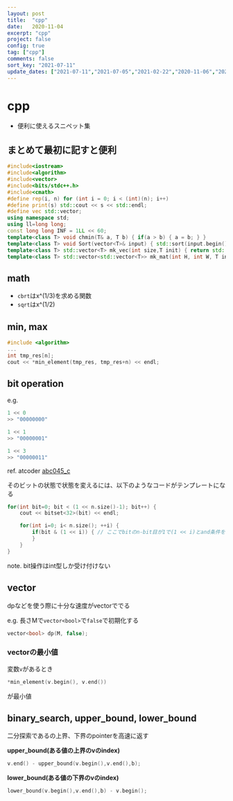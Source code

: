 ```yaml
---
layout: post
title:  "cpp"
date:   2020-11-04
excerpt: "cpp"
project: false
config: true
tag: ["cpp"]
comments: false
sort_key: "2021-07-11"
update_dates: ["2021-07-11","2021-07-05","2021-02-22","2020-11-06","2020-11-06","2020-11-06"]
---
```


# cpp
 - 便利に使えるスニペット集

## まとめて最初に記すと便利

```cpp
#include<iostream>
#include<algorithm>
#include<vector>
#include<bits/stdc++.h>
#include<cmath>
#define rep(i, n) for (int i = 0; i < (int)(n); i++)
#define print(s) std::cout << s << std::endl;
#define vec std::vector;
using namespace std;
using ll=long long;
const long long INF = 1LL << 60;
template<class T> void chmin(T& a, T b) { if(a > b) { a = b; } }
template<class T> void Sort(vector<T>& input) { std::sort(input.begin(), input.end()); }
template<class T> std::vector<T> mk_vec(int size,T init) { return std::vector<T>(size, init); }
template<class T> std::vector<std::vector<T>> mk_mat(int H, int W, T init) { return std::vector<std::vector<T>>(H, std::vector<T>(W, init)); }
```

## math
 - `cbrt`はx^(1/3)を求める関数
 - `sqrt`はx^(1/2)

## min, max

```cpp
#include <algorithm>
...
int tmp_res[n];
cout << *min_element(tmp_res, tmp_res+n) << endl;
```

## bit operation

e.g. 
```cpp
1 << 0
>> "00000000"

1 << 1
>> "00000001"

1 << 3
>> "00000011"
```

ref. atcoder [abc045_c](https://atcoder.jp/contests/abc045/tasks/arc061_a)

そのビットの状態で状態を変えるには、以下のようなコードがテンプレートになる

```cpp
for(int bit=0; bit < (1 << n.size()-1); bit++) {
	cout << bitset<32>(bit) << endl;

	for(int i=0; i< n.size(); ++i) {
		if(bit & (1 << i)) { // ここでbitのn-bit目が1で(1 << i)とand条件を取ることでわかる
		}
	}
}
```

note. bit操作はint型しか受け付けない

## vector
dpなどを使う際に十分な速度がvectorででる 

e.g. 長さMで`vector<bool>`で`false`で初期化する

```cpp
vector<bool> dp(M, false);
```

### vectorの最小値
変数`v`があるとき
```cpp
*min_element(v.begin(), v.end())
```
が最小値

## binary_search, upper_bound, lower_bound
二分探索であるの上界、下界のpointerを高速に返す  

**upper_bound(ある値の上界のvのindex)**  
```cpp
v.end() - upper_bound(v.begin(),v.end(),b);
```

**lower_bound(ある値の下界のvのindex)**  
```cpp
lower_bound(v.begin(),v.end(),b) - v.begin();
```
